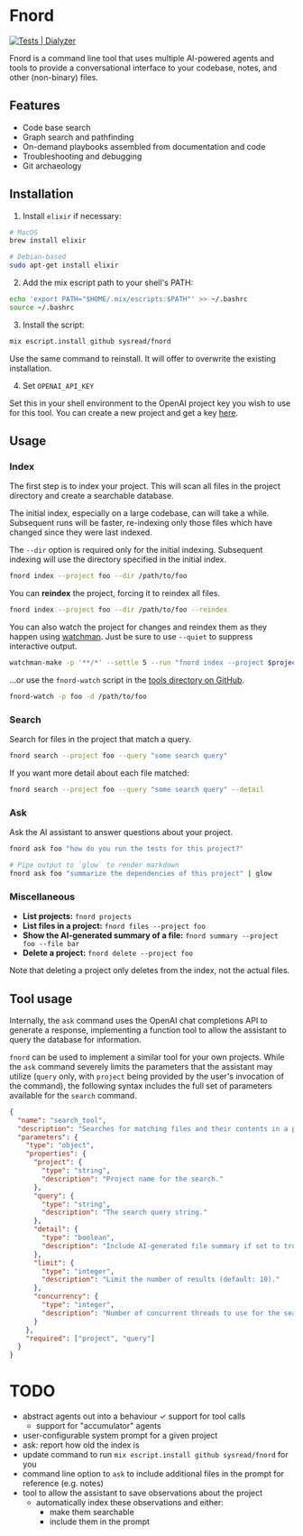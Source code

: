 # Fnord

[![Tests | Dialyzer](https://github.com/sysread/fnord/actions/workflows/run-tests.yml/badge.svg)](https://github.com/sysread/fnord/actions/workflows/run-tests.yml)

Fnord is a command line tool that uses multiple AI-powered agents and tools to
provide a conversational interface to your codebase, notes, and other
(non-binary) files.

## Features
- Code base search
- Graph search and pathfinding
- On-demand playbooks assembled from documentation and code
- Troubleshooting and debugging
- Git archaeology

## Installation

1. Install `elixir` if necessary:
```bash
# MacOS
brew install elixir

# Debian-based
sudo apt-get install elixir
```

2. Add the mix escript path to your shell's PATH:
```bash
echo 'export PATH="$HOME/.mix/escripts:$PATH"' >> ~/.bashrc
source ~/.bashrc
```

3. Install the script:
```bash
mix escript.install github sysread/fnord
```

Use the same command to reinstall. It will offer to overwrite the existing
installation.

4. Set `OPENAI_API_KEY`

Set this in your shell environment to the OpenAI project key you wish to use
for this tool. You can create a new project and get a key
[here](https://platform.openai.com/api-keys).

## Usage

### Index

The first step is to index your project. This will scan all files in the
project directory and create a searchable database.

The initial index, especially on a large codebase, can will take a while.
Subsequent runs will be faster, re-indexing only those files which have changed
since they were last indexed.

The `--dir` option is required only for the initial indexing. Subsequent
indexing will use the directory specified in the initial index.

```bash
fnord index --project foo --dir /path/to/foo
```

You can **reindex** the project, forcing it to reindex all files.

```bash
fnord index --project foo --dir /path/to/foo --reindex
```

You can also watch the project for changes and reindex them as they happen
using [watchman](https://github.com/facebook/watchman). Just be sure to use
`--quiet` to suppress interactive output.

```bash
watchman-make -p '**/*' --settle 5 --run "fnord index --project $project --dir $project_root --quiet"
```

...or use the `fnord-watch` script in the [tools directory on
GitHub](https://github.com/sysread/fnord/blob/main/tools/fnord-watch).

```bash
fnord-watch -p foo -d /path/to/foo
```

### Search

Search for files in the project that match a query.

```bash
fnord search --project foo --query "some search query"
```

If you want more detail about each file matched:

```bash
fnord search --project foo --query "some search query" --detail
```

### Ask

Ask the AI assistant to answer questions about your project.

```bash
fnord ask foo "how do you run the tests for this project?"

# Pipe output to `glow` to render markdown
fnord ask foo "summarize the dependencies of this project" | glow
```

### Miscellaneous

- **List projects:** `fnord projects`
- **List files in a project:** `fnord files --project foo`
- **Show the AI-generated summary of a file:** `fnord summary --project foo --file bar`
- **Delete a project:** `fnord delete --project foo`

Note that deleting a project only deletes from the index, not the actual files.

## Tool usage

Internally, the `ask` command uses the OpenAI chat completions API to generate
a response, implementing a function tool to allow the assistant to query the
database for information.

`fnord` can be used to implement a similar tool for your own projects. While
the `ask` command severely limits the parameters that the assistant may utilize
(`query` only, with `project` being provided by the user's invocation of the
command), the following syntax includes the full set of parameters available
for the `search` command.

```json
{
  "name": "search_tool",
  "description": "Searches for matching files and their contents in a project.",
  "parameters": {
    "type": "object",
    "properties": {
      "project": {
        "type": "string",
        "description": "Project name for the search."
      },
      "query": {
        "type": "string",
        "description": "The search query string."
      },
      "detail": {
        "type": "boolean",
        "description": "Include AI-generated file summary if set to true."
      },
      "limit": {
        "type": "integer",
        "description": "Limit the number of results (default: 10)."
      },
      "concurrency": {
        "type": "integer",
        "description": "Number of concurrent threads to use for the search (default: 4)."
      }
    },
    "required": ["project", "query"]
  }
}
```

# TODO
- abstract agents out into a behaviour
  ✓ support for tool calls
  - support for "accumulator" agents
- user-configurable system prompt for a given project
- ask: report how old the index is
- update command to run `mix escript.install github sysread/fnord` for you
- command line option to `ask` to include additional files in the prompt for reference (e.g. notes)
- tool to allow the assistant to save observations about the project
  - automatically index these observations and either:
    - make them searchable
    - include them in the prompt
